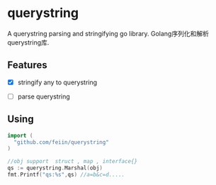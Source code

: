# querystring
A querystring parsing and stringifying  go library.  Golang序列化和解析querystring库.



## Features
- [x] stringify any to querystring
- [ ] parse querystring


## Using

```go
import (
  "github.com/feiin/querystring"
)

//obj support  struct , map , interface{}
qs := querystring.Marshal(obj)
fmt.Printf("qs:%s",qs) //a=b&c=d.....

```
